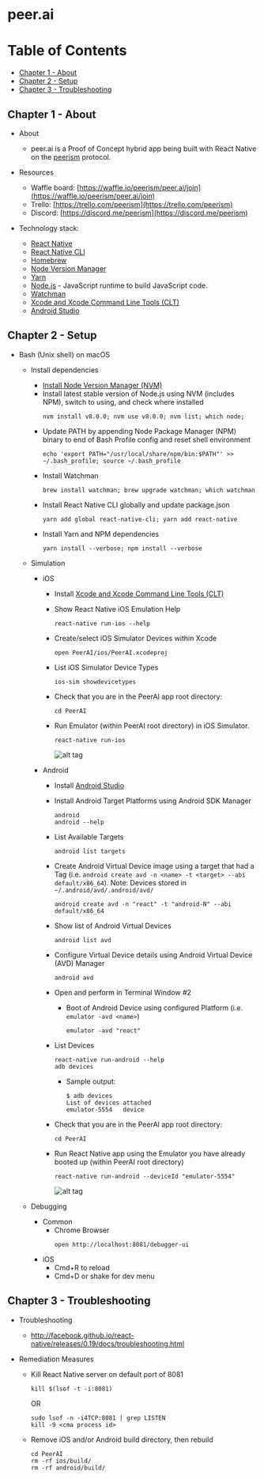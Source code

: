 # peer.ai

# Table of Contents
  * [Chapter 1 - About](#chapter-1)
  * [Chapter 2 - Setup](#chapter-2)
  * [Chapter 3 - Troubleshooting](#chapter-3)

## Chapter 1 - About <a id="chapter-1"></a>

* About
    * peer.ai is a Proof of Concept hybrid app being built with React Native on the [peerism](http://peerism.org/) protocol.

* Resources
    * Waffle board: [https://waffle.io/peerism/peer.ai/join](https://waffle.io/peerism/peer.ai/join)
    * Trello: [https://trello.com/peerism](https://trello.com/peerism)
    * Discord: [https://discord.me/peerism](https://discord.me/peerism)

* Technology stack:
    * [React Native](https://facebook.github.io/react-native/docs/getting-started.html)
    * [React Native CLI](https://facebook.github.io/react-native/docs/understanding-cli.html)
    * [Homebrew](https://brew.sh/)
    * [Node Version Manager](https://github.com/creationix/nvm)
    * [Yarn](https://yarnpkg.com/en/)
    * [Node.js](https://nodejs.org/en/) - JavaScript runtime to build JavaScript code.
    * [Watchman](https://facebook.github.io/watchman/)
    * [Xcode and Xcode Command Line Tools (CLT)](https://facebook.github.io/react-native/docs/getting-started.html)
    * [Android Studio](https://developer.android.com/studio/index.html)

## Chapter 2 - Setup <a id="chapter-2"></a>

* Bash (Unix shell) on macOS
    * Install dependencies
        * [Install Node Version Manager (NVM)](https://github.com/creationix/nvm)
        * Install latest stable version of Node.js using NVM (includes NPM), switch to using, and check where installed
            ```
            nvm install v8.0.0; nvm use v8.0.0; nvm list; which node;
            ```
        * Update PATH by appending Node Package Manager (NPM) binary to end of Bash Profile config and reset shell environment
            ```
            echo 'export PATH="/usr/local/share/npm/bin:$PATH"' >> ~/.bash_profile; source ~/.bash_profile
            ```
        * Install Watchman
            ```
            brew install watchman; brew upgrade watchman; which watchman
            ```
        * Install React Native CLI globally and update package.json
            ```
            yarn add global react-native-cli; yarn add react-native
            ```
        * Install Yarn and NPM dependencies
            ```
            yarn install --verbose; npm install --verbose
            ```

    * Simulation
        * iOS
            * Install [Xcode and Xcode Command Line Tools (CLT)](https://facebook.github.io/react-native/docs/getting-started.html)
            * Show React Native iOS Emulation Help
                ```
                react-native run-ios --help
                ```
            * Create/select iOS Simulator Devices within Xcode
                ```
                open PeerAI/ios/PeerAI.xcodeproj
                ```
            * List iOS Simulator Device Types
                ```
                ios-sim showdevicetypes
                ```
            * Check that you are in the PeerAI app root directory:
                ```
                cd PeerAI
                ```
            * Run Emulator (within PeerAI root directory) in iOS Simulator.
                ```
                react-native run-ios
                ```

                ![alt tag](https://raw.githubusercontent.com/ltfschoen/peer.ai/master/screenshots/ios_boilerplate.png)

        * Android
            * Install [Android Studio](https://developer.android.com/studio/index.html)

            * Install Android Target Platforms using Android SDK Manager
                ```
                android
                android --help
                ```
            * List Available Targets
                ```
                android list targets
                ```
            * Create Android Virtual Device image using a target that had a Tag
            (i.e. `android create avd -n <name> -t <target> --abi default/x86_64`).
            Note: Devices stored in `~/.android/avd/.android/avd/`
                ```
                android create avd -n "react" -t "android-N" --abi default/x86_64
                ```
            * Show list of Android Virtual Devices
                ```
                android list avd
                ```
            * Configure Virtual Device details using Android Virtual Device (AVD) Manager
                ```
                android avd
                ```
            * Open and perform in Terminal Window #2
                * Boot of Android Device using configured Platform (i.e. `emulator -avd <name>`)
                    ```
                    emulator -avd "react"
                    ```
            * List Devices
                ```
                react-native run-android --help
                adb devices
                ```

                * Sample output:
                    ```
                    $ adb devices
                    List of devices attached
                    emulator-5554	device
                    ```
            * Check that you are in the PeerAI app root directory:
                ```
                cd PeerAI
                ```
            * Run React Native app using the Emulator you have already booted up (within PeerAI root directory)
                ```
                react-native run-android --deviceId "emulator-5554"
                ```

                ![alt tag](https://raw.githubusercontent.com/ltfschoen/peer.ai/master/screenshots/avd_boilerplate.png)

    * Debugging
        * Common
            * Chrome Browser
                ```
                open http://localhost:8081/debugger-ui
                ```
        * iOS
            * Cmd+R to reload
            * Cmd+D or shake for dev menu

## Chapter 3 - Troubleshooting <a id="chapter-3"></a>

* Troubleshooting
    * http://facebook.github.io/react-native/releases/0.19/docs/troubleshooting.html

* Remediation Measures
    * Kill React Native server on default port of 8081
        ```
        kill $(lsof -t -i:8081)
        ```
        OR
        ```
        sudo lsof -n -i4TCP:8081 | grep LISTEN
        kill -9 <cma process id>
        ```
    * Remove iOS and/or Android build directory, then rebuild
        ```
        cd PeerAI
        rm -rf ios/build/
        rm -rf android/build/
        ```